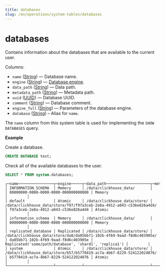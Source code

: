 ```yaml
---
title: databases
slug: /en/operations/system-tables/databases
---
```

# databases

Contains information about the databases that are available to the current user.

Columns:

- `name` ([String](../../sql-reference/data-types/string.md)) — Database name.
- `engine` ([String](../../sql-reference/data-types/string.md)) — [Database engine](../../engines/database-engines/index.md).
- `data_path` ([String](../../sql-reference/data-types/string.md)) — Data path.
- `metadata_path` ([String](../../sql-reference/data-types/enum.md)) — Metadata path.
- `uuid` ([UUID](../../sql-reference/data-types/uuid.md)) — Database UUID.
- `comment` ([String](../../sql-reference/data-types/enum.md)) — Database comment.
- `engine_full` ([String](../../sql-reference/data-types/enum.md)) — Parameters of the database engine.
- `database` ([String](../../sql-reference/data-types/string.md)) – Alias for `name`.

The `name` column from this system table is used for implementing the `SHOW DATABASES` query.

**Example**

Create a database.

``` sql
CREATE DATABASE test;
```

Check all of the available databases to the user.

``` sql
SELECT * FROM system.databases;
```

``` text
┌─name────────────────┬─engine─────┬─data_path────────────────────┬─metadata_path─────────────────────────────────────────────────────────┬─uuid─────────────────────────────────┬─engine_full────────────────────────────────────────────┬─comment─┐
│ INFORMATION_SCHEMA  │ Memory     │ /data/clickhouse_data/       │                                                                       │ 00000000-0000-0000-0000-000000000000 │ Memory                                                 │         │
│ default             │ Atomic     │ /data/clickhouse_data/store/ │ /data/clickhouse_data/store/f97/f97a3ceb-2e8a-4912-a043-c536e826a4d4/ │ f97a3ceb-2e8a-4912-a043-c536e826a4d4 │ Atomic                                                 │         │
│ information_schema  │ Memory     │ /data/clickhouse_data/       │                                                                       │ 00000000-0000-0000-0000-000000000000 │ Memory                                                 │         │
│ replicated_database │ Replicated │ /data/clickhouse_data/store/ │ /data/clickhouse_data/store/da8/da85bb71-102b-4f69-9aad-f8d6c403905e/ │ da85bb71-102b-4f69-9aad-f8d6c403905e │ Replicated('some/path/database', 'shard1', 'replica1') │         │
│ system              │ Atomic     │ /data/clickhouse_data/store/ │ /data/clickhouse_data/store/b57/b5770419-ac7a-4b67-8229-524122024076/ │ b5770419-ac7a-4b67-8229-524122024076 │ Atomic                                                 │         │
└─────────────────────┴────────────┴──────────────────────────────┴───────────────────────────────────────────────────────────────────────┴──────────────────────────────────────┴────────────────────────────────────────────────────────┴─────────┘

```
